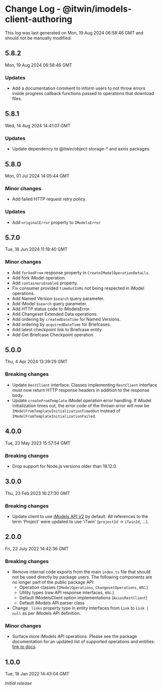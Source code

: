 # Change Log - @itwin/imodels-client-authoring

This log was last generated on Mon, 19 Aug 2024 06:58:46 GMT and should not be manually modified.

## 5.8.2
Mon, 19 Aug 2024 06:58:46 GMT

### Updates

- Add a documentation comment to inform users to not throw errors inside progress callback functions passed to operations that download files.

## 5.8.1
Wed, 14 Aug 2024 14:41:07 GMT

### Updates

- Update dependency to @itwin/object-storage-* and axios packages.

## 5.8.0
Mon, 01 Jul 2024 14:05:44 GMT

### Minor changes

- Add failed HTTP request retry policy.

### Updates

- Add `originalError` property to `IModelsError`

## 5.7.0
Tue, 18 Jun 2024 11:18:40 GMT

### Minor changes

- Add `forkedFrom` response property in `CreateIModelOperationDetails`.
- Add fork iModel operation.
- Add `containersEnabled` property.
- Fix consumer provided `timeOutInMs` not being respected in iModel operations.
- Add Named Version `$search` query parameter.
- Add iModel `$search` query parameter.
- Add HTTP status code to iModelsError.
- Add Changeset Extended Data operations.
- Add ordering by `createdDateTime` for Named Versions.
- Add ordering by `acquiredDateTime` for Briefcases.
- Add latest checkpoint link to Briefcase entity
- Add Get Briefcase Checkpoint operation

## 5.0.0
Thu, 4 Apr 2024 13:39:29 GMT

### Breaking changes

- Update `RestClient` interface. Classes implementing `RestClient` interface must now return HTTP response headers in addition to the response body.
- Update `createFromTemplate` iModel operation error handling. If iModel initialization times out, the error code of the thrown error will now be `IModelFromTemplateInitializationTimedOut` instead of `IModelFromTemplateInitializationFailed`.

## 4.0.0
Tue, 23 May 2023 15:57:54 GMT

### Breaking changes

- Drop support for Node.js versions older than 18.12.0.

## 3.0.0
Thu, 23 Feb 2023 16:27:30 GMT

### Breaking changes

- Update client to use [iModels API V2](https://developer.bentley.com/apis/imodels-v2/overview/) by default. All references to the term 'Project' were updated to use 'iTwin' (`projectId` -> `iTwinId`, ...).

## 2.0.0
Fri, 22 July 2022 14:42:36 GMT

### Breaking changes

- Remove internal code exports from the main `index.ts` file that should not be used directly by package users. The following components are no longer part of the public package API: 
  - Operation classes (`IModelOperations`, `ChangesetOperations`, etc.) 
  - Utility types (raw API response interfaces, etc.) 
  - Default IModelsClient option implementations (`AxiosRestClient`) 
  - Default iModels API parser class
- Change `_links` property type in entity interfaces from `Link` to `Link | null` as per iModels API definition.

### Minor changes

- Surface more iModels API operations. Please see the package documentation for an updated list of supported operations and entities: [link to docs](https://github.com/iTwin/imodels-clients/blob/main/docs/IModelsClientAuthoring.md).

## 1.0.0
Tue, 18 Jan 2022 14:43:04 GMT

_Initial release_


